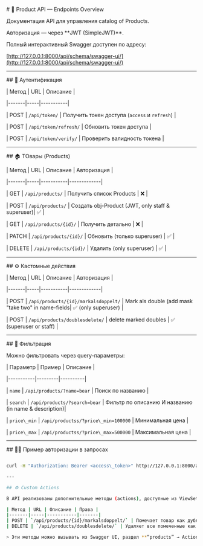 \# 📘 Product API — Endpoints Overview



Документация API для управления catalog of Products.  

Авторизация — через \*\*JWT (SimpleJWT)\*\*.  

Полный интерактивный Swagger доступен по адресу:  

\[http://127.0.0.1:8000/api/schema/swagger-ui/](http://127.0.0.1:8000/api/schema/swagger-ui/)



---



\## 🔐 Аутентификация



| Метод | URL | Описание |

|-------|-----|-----------|

| POST | `/api/token/` | Получить токен доступа (`access` и `refresh`) |

| POST | `/api/token/refresh/` | Обновить токен доступа |

| POST | `/api/token/verify/` | Проверить валидность токена |



---



\## 🏠 ТОвары (Products)



| Метод | URL | Описание | Авторизация |

|-------|-----|-----------|-------------|

| GET | `/api/products/` | Получить список Products | ❌ |

| POST | `/api/products/` | Создать obj-Product (JWT, only staff & superuser)| ✅ |

| GET | `/api/products/{id}/` | Получить детально | ❌ |

| PATCH | `/api/products/{id}/` | Обновить (только superuser) | ✅ |

| DELETE | `/api/products/{id}/` | Удалить (only superuser) | ✅ |



---



\## ⚙️ Кастомные действия



| Метод | URL | Описание | Авторизация |

|-------|-----|-----------|-------------|

| POST | `/api/products/{id}/markalsdoppelt/` | Mark als double (add mask "take two" in name-fields| ✅ (only superuser) |

| POST | `/api/products/doublesdelete/` | delete marked doubles | ✅ (superuser or staff) |



---



\## 🔎 Фильтрация



Можно фильтровать через query-параметры:



| Параметр | Пример | Описание |

|-----------|---------|----------|

| `name` | `/api/products/?name=bear` | Поиск по названию |

| `search` | `/api/products/?search=bear` | Фильтр по описанию И названию (in name & description)|

| `price\_min` | `/api/productss/?price\_min=100000` | Минимальная цена |

| `price\_max` | `/api/productss/?price\_max=500000` | Максимальная цена |




---



\## 🧑‍💻 Пример авторизации в запросах



```bash

curl -H "Authorization: Bearer <access\_token>" http://127.0.0.1:8000/api/properties/

---

## ⚙️ Custom Actions

В API реализованы дополнительные методы (actions), доступные из ViewSet:

| Метод | URL | Описание | Права |
|-------|-----|-----------|-------|
| POST | `/api/products/{id}/markalsdoppelt/` | Помечает товар как дубль (добавляет “take two” в название) | Только superuser |
| DELETE | `/api/products/doublesdelete/` | Удаляет все помеченные как дубль объекты | Staff или superuser |

> Эти методы можно вызывать из Swagger UI, раздел **“products” → Actions**.

